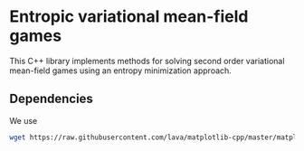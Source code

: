 # Entropic variational mean-field games

This C++ library implements methods for solving second order variational mean-field games using an entropy minimization approach.

## Dependencies

We use 
```bash
wget https://raw.githubusercontent.com/lava/matplotlib-cpp/master/matplotlibcpp.h
```
